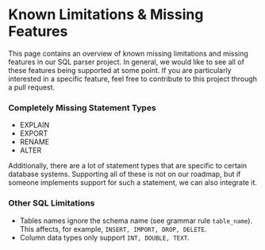 Known Limitations & Missing Features
====================================

This page contains an overview of known missing limitations and missing features in our SQL parser project. In general,
we would like to see all of these features being supported at some point. If you are particularly interested in a
specific feature, feel free to contribute to this project through a pull request.

### Completely Missing Statement Types

* EXPLAIN
* EXPORT
* RENAME
* ALTER

Additionally, there are a lot of statement types that are specific to certain database systems. Supporting all of these
is not on our roadmap, but if someone implements support for such a statement, we can also integrate it.

### Other SQL Limitations

* Tables names ignore the schema name (see grammar rule `table_name`). This affects, for example,
  `INSERT, IMPORT, DROP, DELETE`.
* Column data types only support `INT, DOUBLE, TEXT`.
